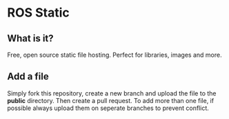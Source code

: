 # ROS Static

## What is it?
Free, open source static file hosting. Perfect for libraries, images and more.

## Add a file
Simply fork this repository, create a new branch and upload the file to the **public** directory. Then create a pull request. To add more than one file, if possible always upload them on seperate branches to prevent conflict.
